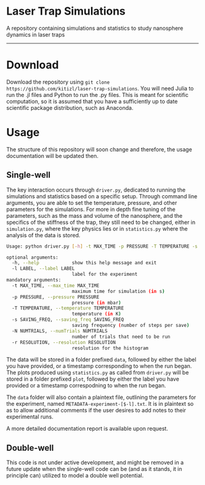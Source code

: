 # Laser Trap Simulations

A repository containing simulations and statistics to study nanosphere dynamics in laser traps

---


# Download

Download the repository using `git clone https://github.com/kitizl/laser-trap-simulations`. You will need Julia to run the .jl files and Python to run the .py files. This is meant for scientific computation, so it is assumed that you have a sufficiently up to date scientific package distribution, such as Anaconda.

# Usage
The structure of this repository will soon change and therefore, the usage documentation will be updated then.

## Single-well

The key interaction occurs through `driver.py`, dedicated to running the simulations and statistics based on a specific setup. Through command line arguments, you are able to set the temperature, pressure, and other parameters for the simulations. For more in depth fine tuning of the parameters, such as the mass and volume of the nanosphere, and the specifics of the stiffness of the trap, they still need to be changed, either in `simulation.py`, where the key physics lies or in `statistics.py` where the analysis of the data is stored.

```bash
Usage: python driver.py [-h] -t MAX_TIME -p PRESSURE -T TEMPERATURE -s SAVING_FREQ -N NUMTRIALS -r RESOLUTION [-l LABEL]

optional arguments:
  -h, --help            show this help message and exit
  -l LABEL, --label LABEL
                        label for the experiment
mandatory arguments:
  -t MAX_TIME, --max_time MAX_TIME
                        maximum time for simulation (in s)
  -p PRESSURE, --pressure PRESSURE
                        pressure (in mbar)
  -T TEMPERATURE, --temperature TEMPERATURE
                        temperature (in K)
  -s SAVING_FREQ, --saving_freq SAVING_FREQ
                        saving frequency (number of steps per save)
  -N NUMTRIALS, --numTrials NUMTRIALS
                        number of trials that need to be run
  -r RESOLUTION, --resolution RESOLUTION
                        resolution for the histogram
```

The data will be stored in a folder prefixed `data`, followed by either the label you have provided, or a timestamp corresponding to when the run began. The plots produced using `statistics.py` as called from `driver.py` will be stored in a folder prefixed `plot`, followed by either the label you have provided or a timestamp correspodning to when the run began.

The `data` folder will also contain a plaintext file, outlining the parameters for the experiment, named `METADATA-experiment-[$-l].txt`. It is in plaintext so as to allow additional comments if the user desires to add notes to their experimental runs.

A more detailed documentation report is available upon request.

## Double-well

This code is not under active development, and might be removed in a future update when the single-well code can be (and as it stands, it in principle can) utilized to model a double well potential.